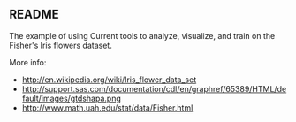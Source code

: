 ## README

The example of using Current tools to analyze, visualize, and train on the Fisher's Iris flowers dataset.

More info:

* http://en.wikipedia.org/wiki/Iris_flower_data_set
* http://support.sas.com/documentation/cdl/en/graphref/65389/HTML/default/images/gtdshapa.png
* http://www.math.uah.edu/stat/data/Fisher.html
